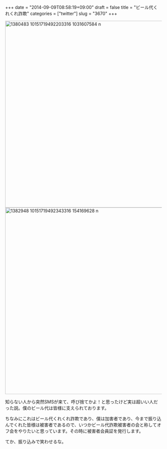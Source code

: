 +++
date = "2014-09-09T08:58:19+09:00"
draft = false
title = "ビール代くれくれ詐欺"
categories = ["twitter"]
slug = "3670"
+++

<img src="http://ieiri.net/wordpress/wp-content/uploads/2014/09/1380483_10151719492203316_1031607584_n.jpg" alt="1380483 10151719492203316 1031607584 n" title="1380483_10151719492203316_1031607584_n.jpg" border="0" width="600" height="600" />

<img src="http://ieiri.net/wordpress/wp-content/uploads/2014/09/1382948_10151719492343316_154169628_n.jpg" alt="1382948 10151719492343316 154169628 n" title="1382948_10151719492343316_154169628_n.jpg" border="0" width="600" height="600" />

知らない人から突然SMSが来て、呼び捨てかよ！と思ったけど実は超いい人だった説。僕のビール代は皆様に支えられております。 

ちなみにこれはビール代くれくれ詐欺であり、僕は加害者であり、今まで振り込んでくれた皆様は被害者であるので、いつかビール代詐欺被害者の会と称してオフ会をやりたいと思っています。その時に被害者会員証を発行します。

てか、振り込みで笑わせるな。
